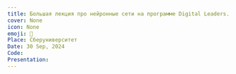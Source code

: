 ```yaml
---
title: Большая лекция про нейронные сети на программе Digital Leaders. Модели, железо, данные, постановки задач, последние результаты.
cover: None
icon: None
emoji: 🧠
Place: Сберуниверситет
Date: 30 Sep, 2024
Code: 
Presentation: 
---
```


